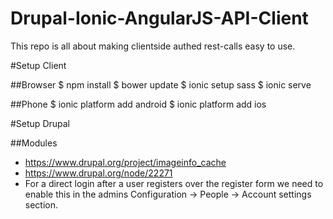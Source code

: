 # Drupal-Ionic-AngularJS-API-Client
This repo is all about making clientside authed rest-calls easy to use.

#Setup Client

##Browser
$ npm install
$ bower update
$ ionic setup sass
$ ionic serve

##Phone
$ ionic platform add android
$ ionic platform add ios


#Setup Drupal

##Modules
- https://www.drupal.org/project/imageinfo_cache
- https://www.drupal.org/node/22271
- For a direct login after a user registers over the register form we need to enable this in the admins  Configuration -> People -> Account settings section.






